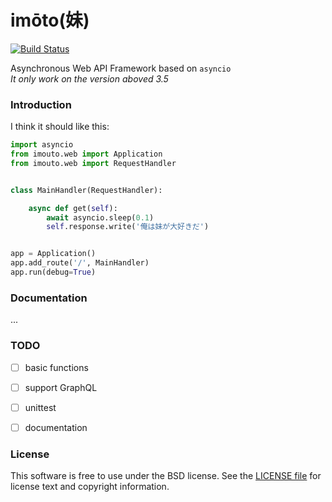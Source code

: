 # imōto(妹)
[![Build Status](https://travis-ci.org/Hanaasagi/imouto.svg?branch=master)](https://travis-ci.org/Hanaasagi/imouto)

Asynchronous Web API Framework based on `asyncio`  
*It only work on the version aboved 3.5*

### Introduction
I think it should like this:

```Python
import asyncio
from imouto.web import Application
from imouto.web import RequestHandler


class MainHandler(RequestHandler):

    async def get(self):
        await asyncio.sleep(0.1)
        self.response.write('俺は妹が大好きだ')


app = Application()
app.add_route('/', MainHandler)
app.run(debug=True)
```


### Documentation

...

### TODO

- [ ] basic functions
- [ ] support GraphQL
- [ ] unittest
- [ ] documentation


### License

This software is free to use under the BSD license. See the [LICENSE file](https://github.com/Hanaasagi/imouto/blob/master/LICENSE) for license text and copyright information.
